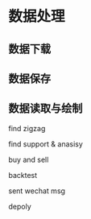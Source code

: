 # 数据处理

## 数据下载

## 数据保存

## 数据读取与绘制

find zigzag

find support & anasisy

buy and sell

backtest

sent wechat msg

depoly
